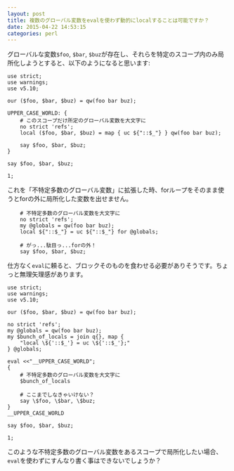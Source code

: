 ```yaml
---
layout: post
title: 複数のグローバル変数をevalを使わず動的にlocalすることは可能ですか？
date: 2015-04-22 14:53:15
categories: perl
---
```

<p>グローバルな変数<code>$foo</code>, <code>$bar</code>, <code>$buz</code>が存在し、それらを特定のスコープ内のみ局所化しようとすると、以下のようになると思います:</p>

<pre><code>use strict;
use warnings;
use v5.10;

our ($foo, $bar, $buz) = qw(foo bar buz);

UPPER_CASE_WORLD: {
    # このスコープだけ所定のグローバル変数を大文字に
    no strict 'refs';
    local ($foo, $bar, $buz) = map { uc ${"::$_"} } qw(foo bar buz);

    say $foo, $bar, $buz;
}

say $foo, $bar, $buz;

1;
</code></pre>

<p>これを「不特定多数のグローバル変数」に拡張した時、forループをそのまま使うとforの外に局所化した変数を出せません。</p>

<pre><code>    # 不特定多数のグローバル変数を大文字に
    no strict 'refs';
    my @globals = qw(foo bar buz);
    local ${"::$_"} = uc ${"::$_"} for @globals;

    # がっ...駄目っ...forの外！
    say $foo, $bar, $buz;
</code></pre>

<p>仕方なく<code>eval</code>に頼ると、ブロックそのものを食わせる必要がありそうです。ちょっと無理矢理感があります。</p>

<pre><code>use strict;
use warnings;
use v5.10;

our ($foo, $bar, $buz) = qw(foo bar buz);

no strict 'refs';
my @globals = qw(foo bar buz);
my $bunch_of_locals = join q{}, map {
    "local \${'::$_'} = uc \${'::$_'};"
} @globals;

eval &lt;&lt;"__UPPER_CASE_WORLD";
{
    # 不特定多数のグローバル変数を大文字に
    $bunch_of_locals

    # ここまでしなきゃいけない？
    say \$foo, \$bar, \$buz;
}
__UPPER_CASE_WORLD

say $foo, $bar, $buz;

1;
</code></pre>

<p>このような不特定多数のグローバル変数をあるスコープで局所化したい場合、<code>eval</code>を使わずにすんなり書く事はできないでしょうか？</p>

